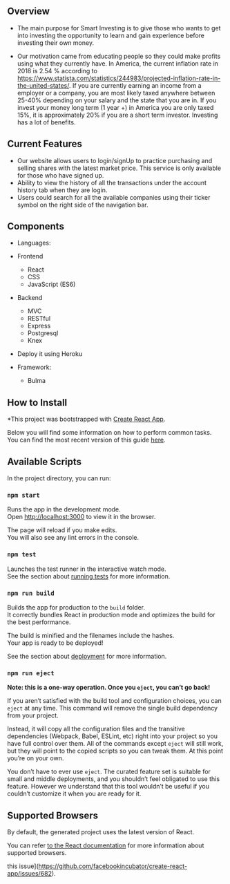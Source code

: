 ## Overview
* The main purpose for Smart Investing is to give those who wants to get into investing the opportunity to learn and gain experience before investing their own money. 

* Our motivation came from educating people so they could make profits using what they currently have. In America, the current inflation rate in 2018 is 2.54 % according to <https://www.statista.com/statistics/244983/projected-inflation-rate-in-the-united-states/>. If you are currently earning an income from a employer or a company, you are most likely taxed anywhere between 25-40% depending on your salary and the state that you are in. If you invest your money long term (1 year +) in America you are only taxed 15%, it is approximately 20% if you are a short term investor. Investing has a lot of benefits. 

## Current Features
* Our website allows users to login/signUp to practice purchasing and selling shares with the latest market price. This service is only available for those who have signed up.  
* Ability to view the history of all the transactions under the account history tab when they are login. 
* Users could search for all the available companies using their ticker symbol on the right side of the navigation bar. 

## Components
* Languages:
* Frontend 
    * React 
    * CSS
    * JavaScript (ES6)
    
* Backend 
    * MVC 
    * RESTful
    * Express 
    * Postgresql 
    * Knex 
* Deploy it using Heroku 
  
* Framework:
    * Bulma 
    
## How to Install
*This project was bootstrapped with [Create React App](https://github.com/facebookincubator/create-react-app).

Below you will find some information on how to perform common tasks.<br>
You can find the most recent version of this guide [here](https://github.com/facebookincubator/create-react-app/blob/master/packages/react-scripts/template/README.md).


## Available Scripts

In the project directory, you can run:

### `npm start`

Runs the app in the development mode.<br>
Open [http://localhost:3000](http://localhost:3000) to view it in the browser.

The page will reload if you make edits.<br>
You will also see any lint errors in the console.

### `npm test`

Launches the test runner in the interactive watch mode.<br>
See the section about [running tests](#running-tests) for more information.

### `npm run build`

Builds the app for production to the `build` folder.<br>
It correctly bundles React in production mode and optimizes the build for the best performance.

The build is minified and the filenames include the hashes.<br>
Your app is ready to be deployed!

See the section about [deployment](#deployment) for more information.

### `npm run eject`

**Note: this is a one-way operation. Once you `eject`, you can’t go back!**

If you aren’t satisfied with the build tool and configuration choices, you can `eject` at any time. This command will remove the single build dependency from your project.

Instead, it will copy all the configuration files and the transitive dependencies (Webpack, Babel, ESLint, etc) right into your project so you have full control over them. All of the commands except `eject` will still work, but they will point to the copied scripts so you can tweak them. At this point you’re on your own.

You don’t have to ever use `eject`. The curated feature set is suitable for small and middle deployments, and you shouldn’t feel obligated to use this feature. However we understand that this tool wouldn’t be useful if you couldn’t customize it when you are ready for it.

## Supported Browsers

By default, the generated project uses the latest version of React.

You can refer [to the React documentation](https://reactjs.org/docs/react-dom.html#browser-support) for more information about supported browsers.

this issue](https://github.com/facebookincubator/create-react-app/issues/682).

